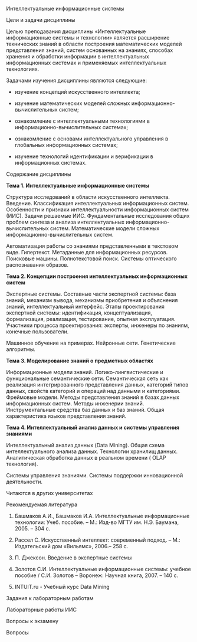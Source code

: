 Интеллектуальные информационные системы

Цели и задачи дисциплины

Целью преподавания дисциплины «Интеллектуальные информационные системы и технологии» является расширение технических знаний в области построения математических моделей представления знаний, систем основанных на знаниях, способах хранения и обработки информации в интеллектуальных информационных системах и применяемых интеллектуальных технологиях.

Задачами изучения дисциплины являются следующие:

-   изучение концепций искусственного интеллекта;

-   изучение математических моделей сложных информационно-вычислительных систем;

-   ознакомление с интеллектуальными технологиями в информационно-вычислительных системах;

-   ознакомление с основами интеллектуального управления в глобальных информационных системах;

-   изучение технологий идентификации и верификации в информационных системах.

Содержание дисциплины

**Тема 1. Интеллектуальные информационные системы**

Структура исследований в области искусственного интеллекта. Введение. Классификация интеллектуальных информационных систем. Особенности и признаки интеллектуальности информационных систем (ИИС). Задачи решаемые ИИС. Фундаментальные исследования общих проблем синтеза и анализа интеллектуальных информационно-вычислительных систем. Математические модели сложных информационно-вычислительных систем.

Автоматизация работы со знаниями представленными в текстовом виде. Гипертекст. Метаданные для информационных ресурсов. Поисковые машины. Полнотекстовой поиск. Системы оптического распознавания образов.

**Тема 2. Концепции построения интеллектуальных информационных систем**

Экспертные системы. Составные части экспертной системы: база знаний, механизм вывода, механизмы приобретения и объяснения знаний, интеллектуальный интерфейс. Этапы проектирования экспертной системы: идентификация, концептуализация, формализация, реализация, тестирование, опытная эксплуатация. Участники процесса проектирования: эксперты, инженеры по знаниям, конечные пользователи.

Машинное обучение на примерах. Нейронные сети. Генетические алгоритмы.

**Тема 3. Моделирование знаний о предметных областях**

Информационные модели знаний. Логико-лингвистические и функциональные семантические сети. Семантическая сеть как реализация интегрированного представления данных, категорий типов данных, свойств категорий и операций над данными и категориями. Фреймовые модели. Методы представления знаний в базах данных информационных систем. Методы инженерии знаний. Инструментальные средства баз данных и баз знаний. Общая характеристика языков представления знаний.

**Тема 4. Интеллектуальный анализ данных и системы управления знаниями**

Интеллектуальный анализ данных (Data Mining). Общая схема интеллектуального анализа данных. Технологии хранилищ данных. Аналитическая обработка данных в реальном времени ( OLAP технология).

Системы управления знаниями. Системы поддержки инновационной деятельности.

Читаются в других университетах

Рекомендуемая литература

1.  Башмаков А.И., Башмаков И.А. Интеллектуальные информационные технологии: Учеб. пособие. – М.: Изд-во МГТУ им. Н.Э. Баумана, 2005. – 304 с.

2.  Рассел С. Искусственный интеллект: современный подход. – М.: Издательский дом «Вильямс», 2006.– 258 с.

3.  П. Джексон. Введение в экспертные системы

4.  Золотов С.И. Интеллектуальные информационные системы: учебное пособие / С.И. Золотов – Воронеж: Научная книга, 2007. – 140 с.

5.  INTUIT.ru - Учебный курс Data Mining

Задания к лабораторным работам

Лабораторные работы ИИС

Вопросы к экзамену

Вопросы
